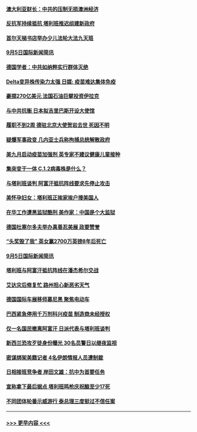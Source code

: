 #### [澳大利亚财长：中共的压制无损澳洲经济](../pages/prog202/a103209152.md?t=09062001) 
#### [反抗军持续抵抗 塔利班推迟组建新政府](../pages/prog202/a103209170.md?t=09062001) 
#### [首尔天梯书店举办少儿法轮大法九天班](../pages/prog202/a103209116.md?t=09062001) 
#### [9月5日国际新闻简讯](../pages/prog202/a103209039.md?t=09062001) 
#### [德国学者：中共如纳粹实行群体灭绝](../pages/prog202/a103209091.md?t=09062001) 
#### [Delta变异株传染力太强 日媒: 疫苗难达集体免疫](../pages/prog202/a103209025.md?t=09062001) 
#### [豪掷270亿美元 法国石油巨擘投资伊拉克](../pages/prog202/a103208975.md?t=09062001) 
#### [与中共抗衡 日本拟吉里巴斯开设大使馆](../pages/prog202/a103208970.md?t=09062001) 
#### [履职不到2周 德驻北京大使贺岩去世 死因不明](../pages/prog202/a103208958.md?t=09062001) 
#### [疑爆军事政变 几内亚士兵称拘捕总统解散政府](../pages/prog202/a103208849.md?t=09062001) 
#### [美九月启动疫苗加强剂 英专家不建议健康儿童接种](../pages/prog202/a103208783.md?t=09062001) 
#### [集突变于一体 C.1.2病毒株是什么？](../pages/prog202/a103208764.md?t=09062001) 
#### [与塔利班谈判 阿富汗抵抗阵线要求先停止攻击](../pages/prog202/a103208758.md?t=09062001) 
#### [美怀孕妇女：塔利班正挨家挨户搜美国人](../pages/prog202/a103208747.md?t=09062001) 
#### [在华工作遭黑监狱酷刑 美作家：中国是个大监狱](../pages/prog202/a103208742.md?t=09062001) 
#### [德国杜塞尔多夫举办真善忍美展  政要赞誉](../pages/prog202/a103208687.md?t=09062001) 
#### [“头奖毁了我” 英女赢2700万英镑8年后死亡](../pages/prog202/a103208470.md?t=09062001) 
#### [9月5日国际新闻简讯](../pages/prog202/a103208589.md?t=09062001) 
#### [塔利班与阿富汗抵抗阵线在潘杰希尔交战](../pages/prog202/a103208581.md?t=09062001) 
#### [艾达灾后修复忙 路州担心新恶劣天气](../pages/prog202/a103208583.md?t=09062001) 
#### [德国国际车展移师慕尼黑 聚焦电动车](../pages/prog202/a103208569.md?t=09062001) 
#### [巴西紧急停用千万剂科兴疫苗 制造商未经授权](../pages/prog202/a103208503.md?t=09062001) 
#### [仅一名国民撤离阿富汗 日派代表与塔利班谈判](../pages/prog202/a103208458.md?t=09062001) 
#### [新西兰恐攻歹徒身份曝光 30名员警日以继夜监视](../pages/prog202/a103208430.md?t=09062001) 
#### [密谋绑架美籍记者 4名伊朗情报人员遭制裁](../pages/prog202/a103208369.md?t=09062001) 
#### [日相接班竞争者 岸田文雄：抗中为首要任务](../pages/prog202/a103208347.md?t=09062001) 
#### [宣称拿下最后据点 塔利班鸣枪庆祝酿至少17死](../pages/prog202/a103208329.md?t=09062001) 
#### [不同团体轮番示威游行 泰总理三度挺过不信任案](../pages/prog202/a103208299.md?t=09062001) 

----
#### [ >>> 更早内容 <<< ](../indexes/prog202-earlier.md)
